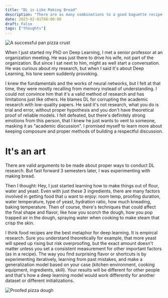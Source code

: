 ```yaml
---
title: "DL is Like Making Bread"
description: "There are as many combinations to a good baguette recipe as there are parameters in a ResNet model"
date: 2023-02-01T08:00:00
draft: False
tags: ["thoughts"]
---
```


![A successful pan pizza crust](/blog/dl-is-like-making-bread/pan-pizza.jpg)


When I just started my PhD on Deep Learning, I met a senior professor at an organization meeting. He was just there to drive his wife, not part of the organization. But since I sat next to him, might as well start a conversation. He was curious about my research, but when I said it's about Deep Learning, his tone seem suddenly provoking.

I knew the fundamentals and the works of neural networks, but I felt at that time, they were mostly recalling from memory instead of understanding. I could not convince him that it's a valid method of research and has limitations just like others. He blames DL for corrupting the academic research with low-quality papers. He said it's not research, what you do is trial and error, without proper hypothesis and you don't have theoretical proof of reliable models. I felt defeated, but there's definitely strong emotions from this person, that I knew he just wants to vent to someone, masking it as "academic discussion". I promised myself to learn more about keeping composure and proper methods of building a respectful discussion.


# It's an art

There are valid arguments to be made about proper ways to conduct DL research. But fast forward 3 semesters later, I was experimenting with making bread.

Then I thought: Hey, I just started learning how to make things out of flour, water and yeast. Even with just these 3 ingredients, there are many factors involved in getting food that u want to enjoy: room temp, proofing duration, water temperature, type of yeast, hydration ratio, how much kneading, baking temperature. Then of course, there's techniques that could affect the final shape and flavor, like how you scorch the dough, how you pop trapped air in the dough, spraying water when cooking to make steam that crisp the skin.

I think food recipes are the best metaphor for deep learning. It is empircal research. Sure you understand theoretically for example, that more yeast will speed up rising but risk overproofing, but the exact amount doesn't matter unless you set a consistent measurement for other important factors (as in a recipe). The way you find surprising flavor or shortcuts is by experimenting iteratively, learning from past mistakes, and make a generalization model based on your case (kitchen environment, cooking equipment, ingredients, skill). Your results will be different for other people and that's how a deep learning model would work differently for another dataset or different initializations.

![Proofed pizza dough](/blog/dl-is-like-making-bread/pizza-dough.jpg)